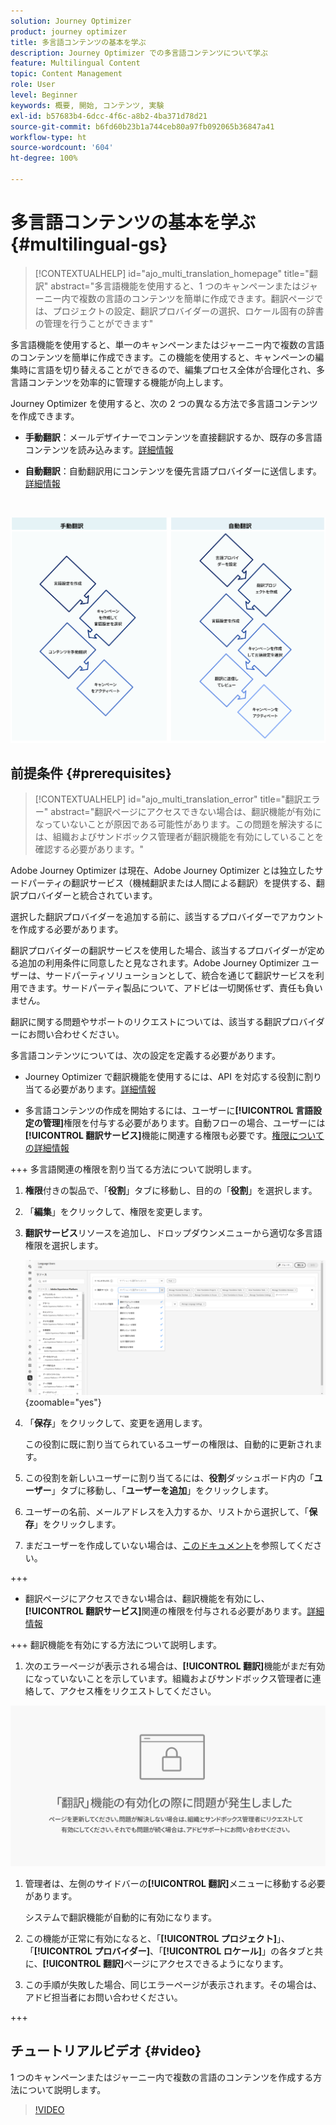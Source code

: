 ```yaml
---
solution: Journey Optimizer
product: journey optimizer
title: 多言語コンテンツの基本を学ぶ
description: Journey Optimizer での多言語コンテンツについて学ぶ
feature: Multilingual Content
topic: Content Management
role: User
level: Beginner
keywords: 概要, 開始, コンテンツ, 実験
exl-id: b57683b4-6dcc-4f6c-a8b2-4ba371d78d21
source-git-commit: b6fd60b23b1a744ceb80a97fb092065b36847a41
workflow-type: ht
source-wordcount: '604'
ht-degree: 100%

---
```


# 多言語コンテンツの基本を学ぶ {#multilingual-gs}

>[!CONTEXTUALHELP]
>id="ajo_multi_translation_homepage"
>title="翻訳"
>abstract="多言語機能を使用すると、1 つのキャンペーンまたはジャーニー内で複数の言語のコンテンツを簡単に作成できます。翻訳ページでは、プロジェクトの設定、翻訳プロバイダーの選択、ロケール固有の辞書の管理を行うことができます"

多言語機能を使用すると、単一のキャンペーンまたはジャーニー内で複数の言語のコンテンツを簡単に作成できます。この機能を使用すると、キャンペーンの編集時に言語を切り替えることができるので、編集プロセス全体が合理化され、多言語コンテンツを効率的に管理する機能が向上します。

Journey Optimizer を使用すると、次の 2 つの異なる方法で多言語コンテンツを作成できます。

* **手動翻訳**：メールデザイナーでコンテンツを直接翻訳するか、既存の多言語コンテンツを読み込みます。[詳細情報](multilingual-manual.md)

* **自動翻訳**：自動翻訳用にコンテンツを優先言語プロバイダーに送信します。[詳細情報](multilingual-automated.md)

</br>

![](assets/translation_schema.png)

## 前提条件 {#prerequisites}

>[!CONTEXTUALHELP]
>id="ajo_multi_translation_error"
>title="翻訳エラー"
>abstract="翻訳ページにアクセスできない場合は、翻訳機能が有効になっていないことが原因である可能性があります。この問題を解決するには、組織およびサンドボックス管理者が翻訳機能を有効にしていることを確認する必要があります。"

Adobe Journey Optimizer は現在、Adobe Journey Optimizer とは独立したサードパーティの翻訳サービス（機械翻訳または人間による翻訳）を提供する、翻訳プロバイダーと統合されています。

選択した翻訳プロバイダーを追加する前に、該当するプロバイダーでアカウントを作成する必要があります。

翻訳プロバイダーの翻訳サービスを使用した場合、該当するプロバイダーが定める追加の利用条件に同意したと見なされます。Adobe Journey Optimizer ユーザーは、サードパーティソリューションとして、統合を通じて翻訳サービスを利用できます。サードパーティ製品について、アドビは一切関係せず、責任も負いません。

翻訳に関する問題やサポートのリクエストについては、該当する翻訳プロバイダーにお問い合わせください。

多言語コンテンツについては、次の設定を定義する必要があります。

* Journey Optimizer で翻訳機能を使用するには、API を対応する役割に割り当てる必要があります。[詳細情報](https://experienceleague.adobe.com/ja/docs/experience-platform/landing/platform-apis/api-authentication#assign-api-to-a-role)

* 多言語コンテンツの作成を開始するには、ユーザーに&#x200B;**[!UICONTROL 言語設定の管理]**&#x200B;権限を付与する必要があります。自動フローの場合、ユーザーには&#x200B;**[!UICONTROL 翻訳サービス]**&#x200B;機能に関連する権限も必要です。[権限についての詳細情報](../administration/permissions.md)

+++ 多言語関連の権限を割り当てる方法について説明します。

   1. **権限**&#x200B;付きの製品で、「**役割**」タブに移動し、目的の「**役割**」を選択します。

   1. 「**編集**」をクリックして、権限を変更します。

   1. **翻訳サービス**&#x200B;リソースを追加し、ドロップダウンメニューから適切な多言語権限を選択します。

      ![](assets/multilingual-permission.png){zoomable="yes"}

   1. 「**保存**」をクリックして、変更を適用します。

      この役割に既に割り当てられているユーザーの権限は、自動的に更新されます。

   1. この役割を新しいユーザーに割り当てるには、**役割**&#x200B;ダッシュボード内の「**ユーザー**」タブに移動し、「**ユーザーを追加**」をクリックします。

   1. ユーザーの名前、メールアドレスを入力するか、リストから選択して、「**保存**」をクリックします。

   1. まだユーザーを作成していない場合は、[このドキュメント](https://experienceleague.adobe.com/ja/docs/experience-platform/access-control/abac/permissions-ui/users)を参照してください。

+++

* 翻訳ページにアクセスできない場合は、翻訳機能を有効にし、**[!UICONTROL 翻訳サービス]**&#x200B;関連の権限を付与される必要があります。[詳細情報](../administration/ootb-permissions.md)

+++ 翻訳機能を有効にする方法について説明します。

   1. 次のエラーページが表示される場合は、**[!UICONTROL 翻訳]**&#x200B;機能がまだ有効になっていないことを示しています。組織およびサンドボックス管理者に連絡して、アクセス権をリクエストしてください。

  ![](assets/multi-troubleshoot.png)

   1. 管理者は、左側のサイドバーの&#x200B;**[!UICONTROL 翻訳]**&#x200B;メニューに移動する必要があります。

      システムで翻訳機能が自動的に有効になります。

   1. この機能が正常に有効になると、「**[!UICONTROL プロジェクト]**」、「**[!UICONTROL プロバイダー]**、「**[!UICONTROL ロケール]**」の各タブと共に、**[!UICONTROL 翻訳]**&#x200B;ページにアクセスできるようになります。

   1. この手順が失敗した場合、同じエラーページが表示されます。その場合は、アドビ担当者にお問い合わせください。

+++

## チュートリアルビデオ {#video}

1 つのキャンペーンまたはジャーニー内で複数の言語のコンテンツを作成する方法について説明します。

>[!VIDEO](https://video.tv.adobe.com/v/3430921/)
